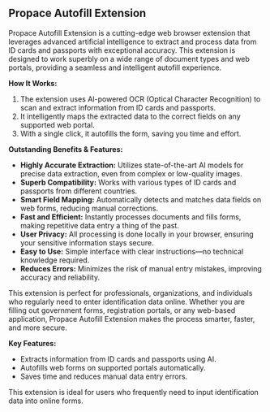 ## Propace Autofill Extension


Propace Autofill Extension is a cutting-edge web browser extension that leverages advanced artificial intelligence to extract and process data from ID cards and passports with exceptional accuracy. This extension is designed to work superbly on a wide range of document types and web portals, providing a seamless and intelligent autofill experience.

**How It Works:**
1. The extension uses AI-powered OCR (Optical Character Recognition) to scan and extract information from ID cards and passports.
2. It intelligently maps the extracted data to the correct fields on any supported web portal.
3. With a single click, it autofills the form, saving you time and effort.

**Outstanding Benefits & Features:**
- **Highly Accurate Extraction:** Utilizes state-of-the-art AI models for precise data extraction, even from complex or low-quality images.
- **Superb Compatibility:** Works with various types of ID cards and passports from different countries.
- **Smart Field Mapping:** Automatically detects and matches data fields on web forms, reducing manual corrections.
- **Fast and Efficient:** Instantly processes documents and fills forms, making repetitive data entry a thing of the past.
- **User Privacy:** All processing is done locally in your browser, ensuring your sensitive information stays secure.
- **Easy to Use:** Simple interface with clear instructions—no technical knowledge required.
- **Reduces Errors:** Minimizes the risk of manual entry mistakes, improving accuracy and reliability.

This extension is perfect for professionals, organizations, and individuals who regularly need to enter identification data online. Whether you are filling out government forms, registration portals, or any web-based application, Propace Autofill Extension makes the process smarter, faster, and more secure.

**Key Features:**
- Extracts information from ID cards and passports using AI.
- Autofills web forms on supported portals automatically.
- Saves time and reduces manual data entry errors.

This extension is ideal for users who frequently need to input identification data into online forms.
